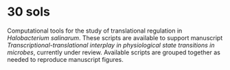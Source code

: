 # 30 sols
Computational tools for the study of translational regulation in *Halobacterium salinarum*. These scripts are available to support manuscript *Transcriptional-translational interplay in physiological state transitions in microbes*, currently under review. Available scripts are grouped together as needed to reproduce manuscript figures.
